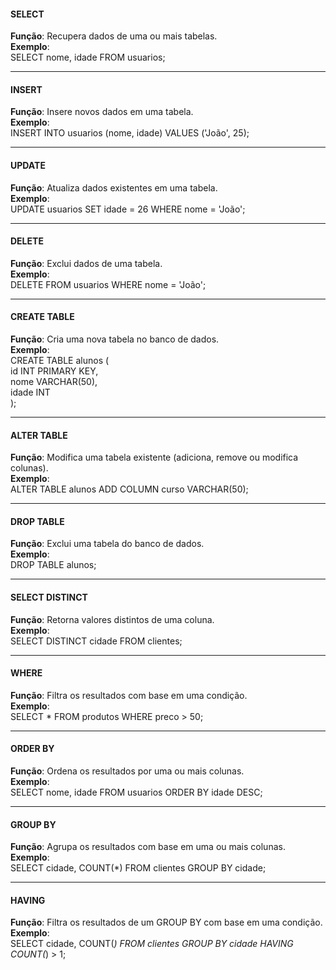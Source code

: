 #### SELECT
**Função**: Recupera dados de uma ou mais tabelas.<br>
**Exemplo**:<br>
SELECT nome, idade FROM usuarios;
***
#### INSERT
**Função**: Insere novos dados em uma tabela.<br>
**Exemplo**:<br>
INSERT INTO usuarios (nome, idade) VALUES ('João', 25);
***
#### UPDATE
**Função**: Atualiza dados existentes em uma tabela. <br>
**Exemplo**:<br>
UPDATE usuarios SET idade = 26 WHERE nome = 'João';
***
#### DELETE
**Função**: Exclui dados de uma tabela.<br>
**Exemplo**:<br>
DELETE FROM usuarios WHERE nome = 'João';
***
#### CREATE TABLE
**Função**: Cria uma nova tabela no banco de dados.<br>
**Exemplo**:<br>
CREATE TABLE alunos (<br>
  id INT PRIMARY KEY,<br>
  nome VARCHAR(50),<br>
  idade INT<br>
);
***
#### ALTER TABLE
**Função**: Modifica uma tabela existente (adiciona, remove ou modifica colunas).<br>
**Exemplo**:<br>
ALTER TABLE alunos ADD COLUMN curso VARCHAR(50);
***
#### DROP TABLE
**Função**: Exclui uma tabela do banco de dados.<br>
**Exemplo**:<br>
DROP TABLE alunos;
***
#### SELECT DISTINCT<br>
**Função**: Retorna valores distintos de uma coluna.<br>
**Exemplo**:<br>
SELECT DISTINCT cidade FROM clientes;
***
#### WHERE<br>
**Função**: Filtra os resultados com base em uma condição.<br>
**Exemplo**:<br>
SELECT * FROM produtos WHERE preco > 50;
***
#### ORDER BY<br>
**Função**: Ordena os resultados por uma ou mais colunas.<br>
**Exemplo**:<br>
SELECT nome, idade FROM usuarios ORDER BY idade DESC;
***
#### GROUP BY<br>
**Função**: Agrupa os resultados com base em uma ou mais colunas.<br>
**Exemplo**:<br>
SELECT cidade, COUNT(*) FROM clientes GROUP BY cidade;
***
#### HAVING<br>
**Função**: Filtra os resultados de um GROUP BY com base em uma condição.<br>
**Exemplo**:<br>
SELECT cidade, COUNT(*) FROM clientes GROUP BY cidade HAVING COUNT(*) > 1;
